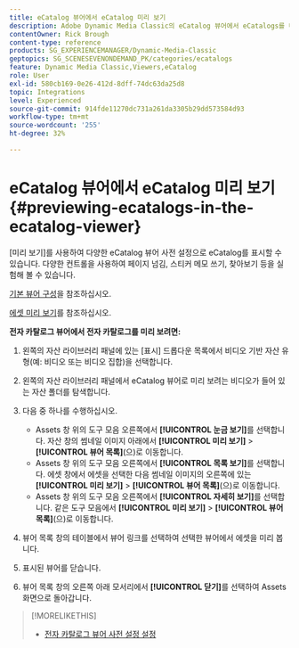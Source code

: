 ```yaml
---
title: eCatalog 뷰어에서 eCatalog 미리 보기
description: Adobe Dynamic Media Classic의 eCatalog 뷰어에서 eCatalogs를 미리 보는 방법에 대해 알아봅니다.
contentOwner: Rick Brough
content-type: reference
products: SG_EXPERIENCEMANAGER/Dynamic-Media-Classic
geptopics: SG_SCENESEVENONDEMAND_PK/categories/ecatalogs
feature: Dynamic Media Classic,Viewers,eCatalog
role: User
exl-id: 580cb169-0e26-412d-8dff-74dc63da25d8
topic: Integrations
level: Experienced
source-git-commit: 914fde11270dc731a261da3305b29dd573584d93
workflow-type: tm+mt
source-wordcount: '255'
ht-degree: 32%

---
```


# eCatalog 뷰어에서 eCatalog 미리 보기{#previewing-ecatalogs-in-the-ecatalog-viewer}

[미리 보기]를 사용하여 다양한 eCatalog 뷰어 사전 설정으로 eCatalog를 표시할 수 있습니다. 다양한 컨트롤을 사용하여 페이지 넘김, 스티커 메모 쓰기, 찾아보기 등을 실험해 볼 수 있습니다.

[기본 뷰어 구성](application-setup.md#configuring_default_viewers)을 참조하십시오.

[에셋 미리 보기](previewing-asset.md#previewing_an_asset)를 참조하십시오.

**전자 카탈로그 뷰어에서 전자 카탈로그를 미리 보려면:**

1. 왼쪽의 자산 라이브러리 패널에 있는 [표시] 드롭다운 목록에서 비디오 기반 자산 유형(예: 비디오 또는 비디오 집합)을 선택합니다.
1. 왼쪽의 자산 라이브러리 패널에서 eCatalog 뷰어로 미리 보려는 비디오가 들어 있는 자산 폴더를 탐색합니다.
1. 다음 중 하나를 수행하십시오.

   * Assets 창 위의 도구 모음 오른쪽에서 **[!UICONTROL 눈금 보기]**&#x200B;를 선택합니다. 자산 창의 썸네일 이미지 아래에서 **[!UICONTROL 미리 보기]** > **[!UICONTROL 뷰어 목록]**(으)로 이동합니다.
   * Assets 창 위의 도구 모음 오른쪽에서 **[!UICONTROL 목록 보기]**&#x200B;를 선택합니다. 에셋 창에서 에셋을 선택한 다음 썸네일 이미지의 오른쪽에 있는 **[!UICONTROL 미리 보기]** > **[!UICONTROL 뷰어 목록]**(으)로 이동합니다.
   * Assets 창 위의 도구 모음 오른쪽에서 **[!UICONTROL 자세히 보기]**&#x200B;를 선택합니다. 같은 도구 모음에서 **[!UICONTROL 미리 보기]** > **[!UICONTROL 뷰어 목록]**(으)로 이동합니다.

1. 뷰어 목록 창의 테이블에서 뷰어 링크를 선택하여 선택한 뷰어에서 에셋을 미리 봅니다.
1. 표시된 뷰어를 닫습니다.
1. 뷰어 목록 창의 오른쪽 아래 모서리에서 **[!UICONTROL 닫기]**&#x200B;를 선택하여 Assets 화면으로 돌아갑니다.

>[!MORELIKETHIS]
>
>* [전자 카탈로그 뷰어 사전 설정 설정](setting-ecatalog-viewer-presets.md#setting_up_ecatalog_viewer_presets)
